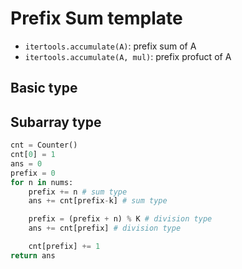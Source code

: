 # Prefix Sum template

- `itertools.accumulate(A)`: prefix sum of A
- `itertools.accumulate(A, mul)`: prefix profuct of A

## Basic type

## Subarray type

```py
cnt = Counter()
cnt[0] = 1
ans = 0
prefix = 0
for n in nums:
    prefix += n # sum type
    ans += cnt[prefix-k] # sum type

    prefix = (prefix + n) % K # division type
    ans += cnt[prefix] # division type

    cnt[prefix] += 1
return ans
```
